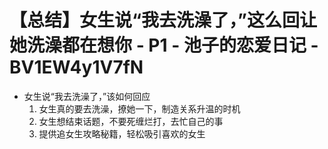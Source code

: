 # 【总结】女生说“我去洗澡了，”这么回让她洗澡都在想你 - P1 - 池子的恋爱日记 - BV1EW4y1V7fN

-   女生说“我去洗澡了，”该如何回应
    1.  女生真的要去洗澡，撩她一下，制造关系升温的时机
    2.  女生想结束话题，不要死缠烂打，去忙自己的事
    3.  提供追女生攻略秘籍，轻松吸引喜欢的女生